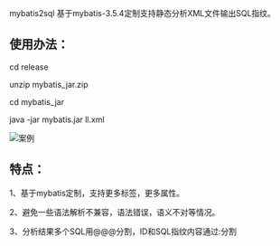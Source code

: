 mybatis2sql 基于mybatis-3.5.4定制支持静态分析XML文件输出SQL指纹。

## 使用办法：
cd release

unzip mybatis_jar.zip

cd mybatis_jar

java -jar mybatis.jar ll.xml

![案例](https://github.com/zjjxxlgb/mybatis2sql/raw/master/release/help.PNG)

## 特点：
1、基于mybatis定制，支持更多标签，更多属性。

2、避免一些语法解析不兼容，语法错误，语义不对等情况。

3、分析结果多个SQL用@@@分割，ID和SQL指纹内容通过:分割
